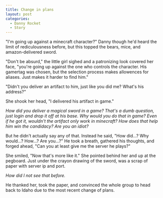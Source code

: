 ```yaml
---
title: Change in plans
layout: post
categories:
  - Danny Rocket
  - Story
---
```

"I'm going up against a minecraft character?" Danny though he'd heard the limit of rediculousness before, but this topped the bears, mice, and amazon-delivered sword.

"Don't be absurd," the little girl sighed and a patronizing look covered her face, "you're going up against the one who controls the character. His gamertag was chosen, but the selection process makes allowences for aliases. Just makes it harder to find him."

"Didn't you deliver an artifact to him, just like you did me? What's his address?"

She shook her head, "I delivered his artifact in game."

_How did you deliver a magical sword in a game? That's a dumb question, just login and drop it off at his base. Why would you do that in game? Even if he got it, wouldn't the artifact only work in minecraft? How does that help him win the candidacy? Are you an idiot?_

But he didn't actually say any of that. Instead he said, "How did&#8230;? Why would&#8230;? How&#8230;? Are you&#8230;?" He took a breath, gathered his thoughts, and forged ahead, "Can you at least give me the server he plays?"

She smiled, "Now that's more like it." She pointed behind her and up at the pegboard. Just under the crayon drawing of the sword, was a scrap of paper with server ip and port.

_How did I not see that before._

He thanked her, took the paper, and convinced the whole group to head back to Idaho due to the most recent change of plans.
